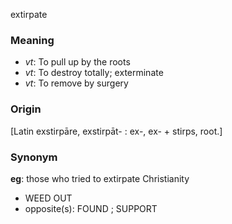 extirpate
### Meaning
+ _vt_: To pull up by the roots
+ _vt_: To destroy totally; exterminate
+ _vt_: To remove by surgery

### Origin

[Latin exstirpāre, exstirpāt- : ex-, ex- + stirps, root.]

### Synonym

__eg__: those who tried to extirpate Christianity

+ WEED OUT
+ opposite(s): FOUND ; SUPPORT


